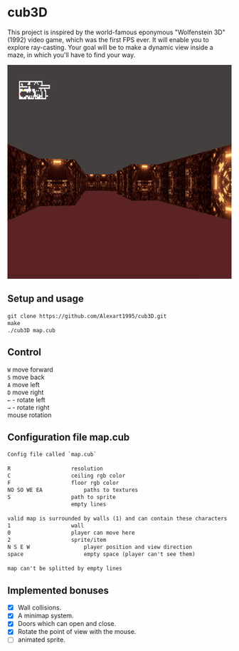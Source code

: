 # cub3D
This project is inspired by the world-famous eponymous "Wolfenstein 3D" (1992) video game, which was the first FPS ever. It will enable you to explore ray-casting. Your goal will be to make a dynamic view inside a maze, in which you'll have to find your way.

<img src="https://github.com/Alexart1995/cub3D/blob/main/cub3D.png" width="920" height="480">

## Setup and usage

```
git clone https://github.com/Alexart1995/cub3D.git
make
./cub3D map.cub
```

## Control 

`W` move forward <br>
`S` move back <br>
`A` move left <br>
`D` move right <br>
`←` - rotate left <br>
`→` - rotate right <br>
mouse rotation <br>

## Configuration file map.cub

```
Config file called `map.cub`

R 					resolution
C					ceiling rgb color
F					floor rgb color
NO SO WE EA				paths to textures
S					path to sprite
					empty lines

valid map is surrounded by walls (1) and can contain these characters
1					wall
0					player can move here
2					sprite/item
N S E W					player position and view direction
space					empty space (player can't see them)

map can't be splitted by empty lines
```
## Implemented bonuses
- [x] Wall collisions.
- [x] A minimap system.
- [x] Doors which can open and close.
- [x] Rotate the point of view with the mouse.
- [ ] animated sprite.
